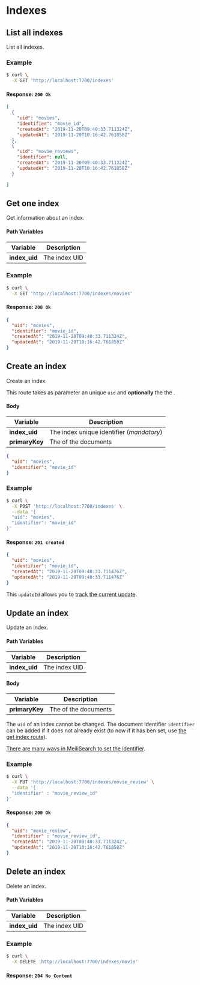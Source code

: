 # Indexes

## List all indexes

<RouteHighlighter method="GET" route="/indexes"/>

List all indexes.


### Example

```bash
$ curl \
  -X GET 'http://localhost:7700/indexes'
```

#### Response: `200 Ok`

```json
[
  {
    "uid": "movies",
    "identifier": "movie_id",
    "createdAt": "2019-11-20T09:40:33.711324Z",
    "updatedAt": "2019-11-20T10:16:42.761858Z"
  },
  {
    "uid": "movie_reviews",
    "identifier": null,
    "createdAt": "2019-11-20T09:40:33.711324Z",
    "updatedAt": "2019-11-20T10:16:42.761858Z"
  }

]
```

## Get one index

<RouteHighlighter method="GET" route="/indexes/:index_uid"/>

Get information about an index.


#### Path Variables

| Variable  | Description           |
|-----------|-----------------------|
| **index_uid** | The index UID |

### Example

```bash
$ curl \
  -X GET 'http://localhost:7700/indexes/movies'
```

#### Response: `200 Ok`

```json
{
  "uid": "movies",
  "identifier": "movie_id",
  "createdAt": "2019-11-20T09:40:33.711324Z",
  "updatedAt": "2019-11-20T10:16:42.761858Z"
}
```

## Create an index

<RouteHighlighter method="POST" route="/indexes"/>

Create an index.

This route takes as parameter an unique `uid` and **optionally** the the <glossary word="primaryKey"/>.

#### Body


| Variable  | Description           |
|-----------|-----------------------|
| **index_uid** | The index unique identifier (*mandatory*)|
| **primaryKey** | The <glossary word="primary key" /> of the documents  |

```json
{
  "uid": "movies",
  "identifier": "movie_id"
}
```

### Example

```bash
$ curl \
  -X POST 'http://localhost:7700/indexes' \
  --data '{
  "uid": "movies",
  "identifier": "movie_id"
}'
```

#### Response: `201 created`
```json
{
  "uid": "movies",
  "identifier": "movie_id",
  "createdAt": "2019-11-20T09:40:33.711476Z",
  "updatedAt": "2019-11-20T09:40:33.711476Z"
}
```

This `updateId` allows you to [track the current update](/references/updates.md).

## Update an index

<RouteHighlighter method="PUT" route="/indexes/:index_uid"/>

Update an index.


#### Path Variables

| Variable  | Description           |
|-----------|-----------------------|
| **index_uid** | The index UID |


#### Body

| Variable          | Description           |
|-------------------|-----------------------|
| **primaryKey** | The <glossary word="primary key" /> of the documents  |

The `uid` of an index cannot be changed. The document identifier `identifier` can be added if it does not already exist (to now if it has ben set, use [the get index route](/references/indexes.md#get-one-index)).

[There are many ways in MeiliSearch to set the identifier](/guides/main_concepts/documents.md#identifier).

### Example

```bash
$ curl \
  -X PUT 'http://localhost:7700/indexes/movie_review' \
  --data '{
  "identifier" : "movie_review_id"
}'
```

#### Response: `200 Ok`

```json
{
  "uid": "movie_review",
  "identifier" : "movie_review_id",
  "createdAt": "2019-11-20T09:40:33.711324Z",
  "updatedAt": "2019-11-20T10:16:42.761858Z"
}
```


## Delete an index

<RouteHighlighter method="DELETE" route="/indexes/:index_uid"/>

Delete an index.


#### Path Variables

| Variable          | Description           |
|-------------------|-----------------------|
| **index_uid**         | The index UID        |

### Example

```bash
$ curl \
  -X DELETE 'http://localhost:7700/indexes/movie'
```

#### Response: `204 No Content`
